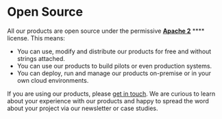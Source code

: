 # Open Source

All our products are open source under the permissive [**Apache 2**](https://www.apache.org/licenses/LICENSE-2.0) **** license. This means:

* You can use, modify and distribute our products for free and without strings attached.
* You can use our products to build pilots or even production systems.&#x20;
* You can deploy, run and manage our products on-premise or in your own cloud environments.

If you are using our products, please [get in touch](mailto:office@walt.id). We are curious to learn about your experience with our products and happy to spread the word about your project via our newsletter or case studies.  &#x20;
